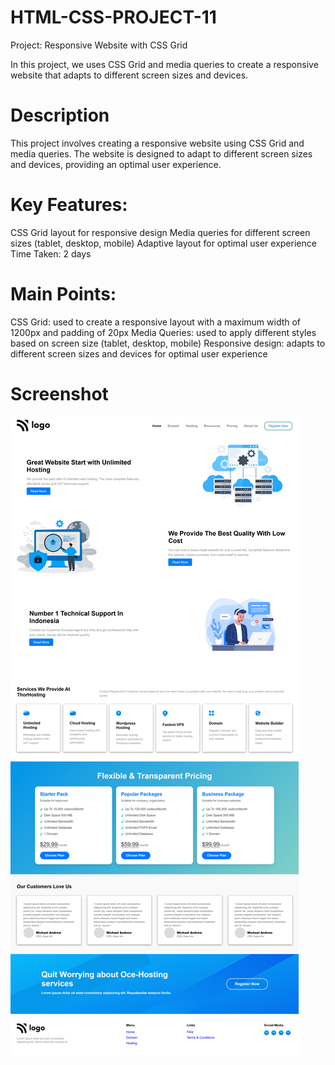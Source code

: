 # HTML-CSS-PROJECT-11

Project: Responsive Website with CSS Grid

In this project, we uses CSS Grid and media queries to create a responsive website that adapts to different screen sizes and devices.

# Description

This project involves creating a responsive website using CSS Grid and media queries. The website is designed to adapt to different screen sizes and devices, providing an optimal user experience.

# Key Features:

CSS Grid layout for responsive design
Media queries for different screen sizes (tablet, desktop, mobile)
Adaptive layout for optimal user experience
Time Taken: 2 days

# Main Points:

CSS Grid: used to create a responsive layout with a maximum width of 1200px and padding of 20px
Media Queries: used to apply different styles based on screen size (tablet, desktop, mobile)
Responsive design: adapts to different screen sizes and devices for optimal user experience

# Screenshot

![image](Screenshot.png)
